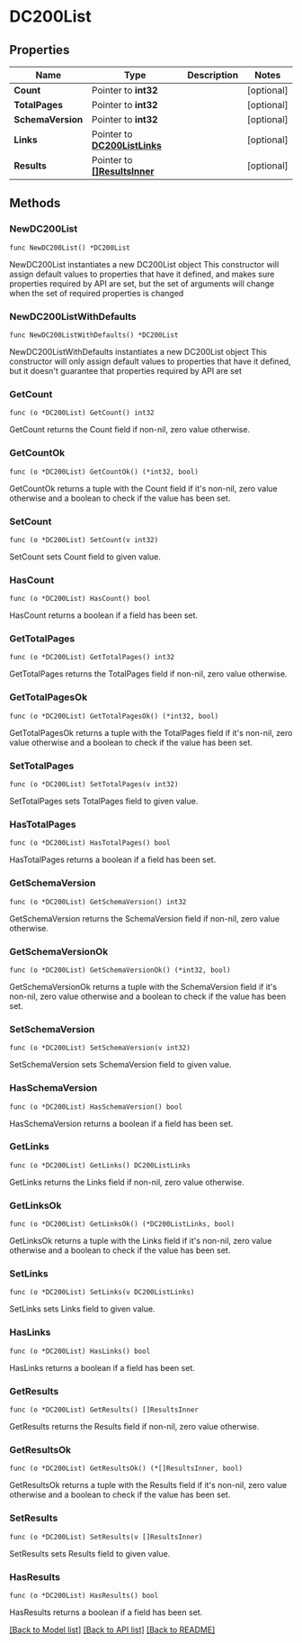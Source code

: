 # DC200List

## Properties

Name | Type | Description | Notes
------------ | ------------- | ------------- | -------------
**Count** | Pointer to **int32** |  | [optional] 
**TotalPages** | Pointer to **int32** |  | [optional] 
**SchemaVersion** | Pointer to **int32** |  | [optional] 
**Links** | Pointer to [**DC200ListLinks**](DC200ListLinks.md) |  | [optional] 
**Results** | Pointer to [**[]ResultsInner**](ResultsInner.md) |  | [optional] 

## Methods

### NewDC200List

`func NewDC200List() *DC200List`

NewDC200List instantiates a new DC200List object
This constructor will assign default values to properties that have it defined,
and makes sure properties required by API are set, but the set of arguments
will change when the set of required properties is changed

### NewDC200ListWithDefaults

`func NewDC200ListWithDefaults() *DC200List`

NewDC200ListWithDefaults instantiates a new DC200List object
This constructor will only assign default values to properties that have it defined,
but it doesn't guarantee that properties required by API are set

### GetCount

`func (o *DC200List) GetCount() int32`

GetCount returns the Count field if non-nil, zero value otherwise.

### GetCountOk

`func (o *DC200List) GetCountOk() (*int32, bool)`

GetCountOk returns a tuple with the Count field if it's non-nil, zero value otherwise
and a boolean to check if the value has been set.

### SetCount

`func (o *DC200List) SetCount(v int32)`

SetCount sets Count field to given value.

### HasCount

`func (o *DC200List) HasCount() bool`

HasCount returns a boolean if a field has been set.

### GetTotalPages

`func (o *DC200List) GetTotalPages() int32`

GetTotalPages returns the TotalPages field if non-nil, zero value otherwise.

### GetTotalPagesOk

`func (o *DC200List) GetTotalPagesOk() (*int32, bool)`

GetTotalPagesOk returns a tuple with the TotalPages field if it's non-nil, zero value otherwise
and a boolean to check if the value has been set.

### SetTotalPages

`func (o *DC200List) SetTotalPages(v int32)`

SetTotalPages sets TotalPages field to given value.

### HasTotalPages

`func (o *DC200List) HasTotalPages() bool`

HasTotalPages returns a boolean if a field has been set.

### GetSchemaVersion

`func (o *DC200List) GetSchemaVersion() int32`

GetSchemaVersion returns the SchemaVersion field if non-nil, zero value otherwise.

### GetSchemaVersionOk

`func (o *DC200List) GetSchemaVersionOk() (*int32, bool)`

GetSchemaVersionOk returns a tuple with the SchemaVersion field if it's non-nil, zero value otherwise
and a boolean to check if the value has been set.

### SetSchemaVersion

`func (o *DC200List) SetSchemaVersion(v int32)`

SetSchemaVersion sets SchemaVersion field to given value.

### HasSchemaVersion

`func (o *DC200List) HasSchemaVersion() bool`

HasSchemaVersion returns a boolean if a field has been set.

### GetLinks

`func (o *DC200List) GetLinks() DC200ListLinks`

GetLinks returns the Links field if non-nil, zero value otherwise.

### GetLinksOk

`func (o *DC200List) GetLinksOk() (*DC200ListLinks, bool)`

GetLinksOk returns a tuple with the Links field if it's non-nil, zero value otherwise
and a boolean to check if the value has been set.

### SetLinks

`func (o *DC200List) SetLinks(v DC200ListLinks)`

SetLinks sets Links field to given value.

### HasLinks

`func (o *DC200List) HasLinks() bool`

HasLinks returns a boolean if a field has been set.

### GetResults

`func (o *DC200List) GetResults() []ResultsInner`

GetResults returns the Results field if non-nil, zero value otherwise.

### GetResultsOk

`func (o *DC200List) GetResultsOk() (*[]ResultsInner, bool)`

GetResultsOk returns a tuple with the Results field if it's non-nil, zero value otherwise
and a boolean to check if the value has been set.

### SetResults

`func (o *DC200List) SetResults(v []ResultsInner)`

SetResults sets Results field to given value.

### HasResults

`func (o *DC200List) HasResults() bool`

HasResults returns a boolean if a field has been set.


[[Back to Model list]](../README.md#documentation-for-models) [[Back to API list]](../README.md#documentation-for-api-endpoints) [[Back to README]](../README.md)


